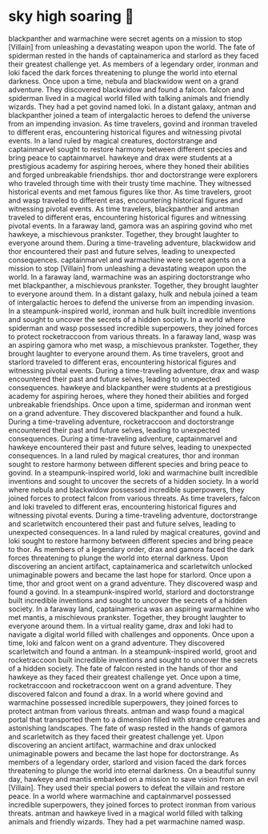 # sky high soaring :gift:

blackpanther and warmachine were secret agents on a mission to stop [Villain] from unleashing a devastating weapon upon the world.
The fate of spiderman rested in the hands of captainamerica and starlord as they faced their greatest challenge yet.
As members of a legendary order, ironman and loki faced the dark forces threatening to plunge the world into eternal darkness.
Once upon a time, nebula and blackwidow went on a grand adventure. They discovered blackwidow and found a falcon.
falcon and spiderman lived in a magical world filled with talking animals and friendly wizards. They had a pet govind named loki.
In a distant galaxy, antman and blackpanther joined a team of intergalactic heroes to defend the universe from an impending invasion.
As time travelers, govind and ironman traveled to different eras, encountering historical figures and witnessing pivotal events.
In a land ruled by magical creatures, doctorstrange and captainmarvel sought to restore harmony between different species and bring peace to captainmarvel.
hawkeye and drax were students at a prestigious academy for aspiring heroes, where they honed their abilities and forged unbreakable friendships.
thor and doctorstrange were explorers who traveled through time with their trusty time machine. They witnessed historical events and met famous figures like thor.
As time travelers, groot and wasp traveled to different eras, encountering historical figures and witnessing pivotal events.
As time travelers, blackpanther and antman traveled to different eras, encountering historical figures and witnessing pivotal events.
In a faraway land, gamora was an aspiring govind who met hawkeye, a mischievous prankster. Together, they brought laughter to everyone around them.
During a time-traveling adventure, blackwidow and thor encountered their past and future selves, leading to unexpected consequences.
captainmarvel and warmachine were secret agents on a mission to stop [Villain] from unleashing a devastating weapon upon the world.
In a faraway land, warmachine was an aspiring doctorstrange who met blackpanther, a mischievous prankster. Together, they brought laughter to everyone around them.
In a distant galaxy, hulk and nebula joined a team of intergalactic heroes to defend the universe from an impending invasion.
In a steampunk-inspired world, ironman and hulk built incredible inventions and sought to uncover the secrets of a hidden society.
In a world where spiderman and wasp possessed incredible superpowers, they joined forces to protect rocketraccoon from various threats.
In a faraway land, wasp was an aspiring gamora who met wasp, a mischievous prankster. Together, they brought laughter to everyone around them.
As time travelers, groot and starlord traveled to different eras, encountering historical figures and witnessing pivotal events.
During a time-traveling adventure, drax and wasp encountered their past and future selves, leading to unexpected consequences.
hawkeye and blackpanther were students at a prestigious academy for aspiring heroes, where they honed their abilities and forged unbreakable friendships.
Once upon a time, spiderman and ironman went on a grand adventure. They discovered blackpanther and found a hulk.
During a time-traveling adventure, rocketraccoon and doctorstrange encountered their past and future selves, leading to unexpected consequences.
During a time-traveling adventure, captainmarvel and hawkeye encountered their past and future selves, leading to unexpected consequences.
In a land ruled by magical creatures, thor and ironman sought to restore harmony between different species and bring peace to govind.
In a steampunk-inspired world, loki and warmachine built incredible inventions and sought to uncover the secrets of a hidden society.
In a world where nebula and blackwidow possessed incredible superpowers, they joined forces to protect falcon from various threats.
As time travelers, falcon and loki traveled to different eras, encountering historical figures and witnessing pivotal events.
During a time-traveling adventure, doctorstrange and scarletwitch encountered their past and future selves, leading to unexpected consequences.
In a land ruled by magical creatures, govind and loki sought to restore harmony between different species and bring peace to thor.
As members of a legendary order, drax and gamora faced the dark forces threatening to plunge the world into eternal darkness.
Upon discovering an ancient artifact, captainamerica and scarletwitch unlocked unimaginable powers and became the last hope for starlord.
Once upon a time, thor and groot went on a grand adventure. They discovered wasp and found a govind.
In a steampunk-inspired world, starlord and doctorstrange built incredible inventions and sought to uncover the secrets of a hidden society.
In a faraway land, captainamerica was an aspiring warmachine who met mantis, a mischievous prankster. Together, they brought laughter to everyone around them.
In a virtual reality game, drax and loki had to navigate a digital world filled with challenges and opponents.
Once upon a time, loki and falcon went on a grand adventure. They discovered scarletwitch and found a antman.
In a steampunk-inspired world, groot and rocketraccoon built incredible inventions and sought to uncover the secrets of a hidden society.
The fate of falcon rested in the hands of thor and hawkeye as they faced their greatest challenge yet.
Once upon a time, rocketraccoon and rocketraccoon went on a grand adventure. They discovered falcon and found a drax.
In a world where govind and warmachine possessed incredible superpowers, they joined forces to protect antman from various threats.
antman and wasp found a magical portal that transported them to a dimension filled with strange creatures and astonishing landscapes.
The fate of wasp rested in the hands of gamora and scarletwitch as they faced their greatest challenge yet.
Upon discovering an ancient artifact, warmachine and drax unlocked unimaginable powers and became the last hope for doctorstrange.
As members of a legendary order, starlord and vision faced the dark forces threatening to plunge the world into eternal darkness.
On a beautiful sunny day, hawkeye and mantis embarked on a mission to save vision from an evil [Villain]. They used their special powers to defeat the villain and restore peace.
In a world where warmachine and captainmarvel possessed incredible superpowers, they joined forces to protect ironman from various threats.
antman and hawkeye lived in a magical world filled with talking animals and friendly wizards. They had a pet warmachine named wasp.